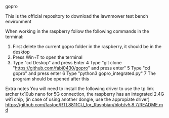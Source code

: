 gopro

This is the official repository to download the lawnmower test bench environment

When working in the raspberry follow the following commands in the terminal:
1. First delete the current gopro folder in the raspberry, it should be in the desktop
2. Press Win+T to open the terminal
3. Type "cd Deskop" and press Enter
4 Type "git clone "https://github.com/fabi0430/gopro" and press enter"
5 Type "cd gopro" and press enter
6 Type "python3 gopro_integrated.py"
7 The program should be opened after this

Extra notes
You will need to install the following driver to use the tp link archer tx10ub nano for 5G connection, the raspberry has an integrated 2.4G wifi chip, (in case of using another dongle, use the appropiate driver)
https://github.com/fastoe/RTL8811CU_for_Raspbian/blob/v5.8.7/README.md
